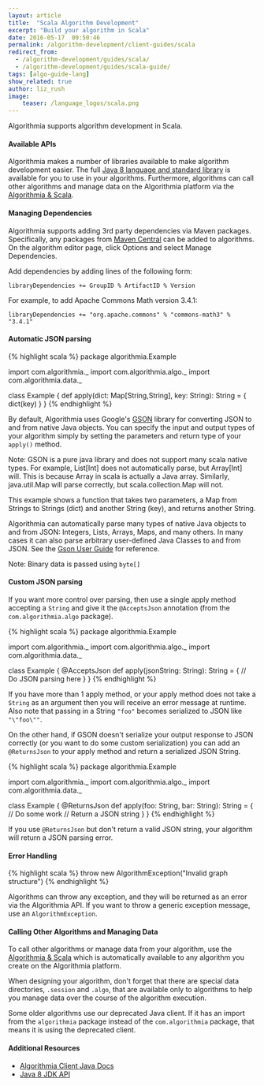 ```yaml
---
layout: article
title:  "Scala Algorithm Development"
excerpt: "Build your algorithm in Scala"
date: 2016-05-17  09:50:46
permalink: /algorithm-development/client-guides/scala
redirect_from:
  - /algorithm-development/guides/scala/
  - /algorithm-development/guides/scala-guide/
tags: [algo-guide-lang]
show_related: true
author: liz_rush
image:
    teaser: /language_logos/scala.png
---
```


Algorithmia supports algorithm development in Scala.

#### Available APIs

Algorithmia makes a number of libraries available to make algorithm development easier.
The full <a href="http://docs.oracle.com/javase/8/docs/technotes/guides/language/index.html">Java 8 language and standard library</a>
is available for you to use in your algorithms. Furthermore, algorithms can call other algorithms and manage data on the Algorithmia platform
via the <a href="http://developers.algorithmia.com/application-development/client-guides/scala/">Algorithmia & Scala</a>.

#### Managing Dependencies

Algorithmia supports adding 3rd party dependencies via Maven packages. Specifically, any packages from <a href="http://search.maven.org/">Maven Central</a> can be added to algorithms.
On the algorithm editor page, click Options and select Manage Dependencies.

Add dependencies by adding lines of the following form:

`libraryDependencies += GroupID % ArtifactID % Version`

For example, to add Apache Commons Math version 3.4.1:

`libraryDependencies += "org.apache.commons" % "commons-math3" % "3.4.1"`

#### Automatic JSON parsing

{% highlight scala %}
package algorithmia.Example

import com.algorithmia._
import com.algorithmia.algo._
import com.algorithmia.data._

class Example {
  def apply(dict: Map[String,String], key: String): String = {
    dict(key)
  }
}
{% endhighlight %}

By default, Algorithmia uses Google's [GSON](https://code.google.com/p/google-gson/) library for converting JSON to and from native Java objects. You can specify the input and output types of your algorithm simply by setting the parameters and return type of your `apply()` method.

Note: GSON is a pure java library and does not support many scala native types. For example, List[Int] does not automatically parse, but Array[Int] will. This is because Array in scala is actually a Java array. Similarly, java.util.Map will parse correctly, but scala.collection.Map will not.

This example shows a function that takes two parameters, a Map from Strings to Strings (dict) and another String (key), and returns another String.

Algorithmia can automatically parse many types of native Java objects to and from JSON: Integers, Lists, Arrays, Maps, and many others. In many cases it can also parse arbitrary user-defined Java Classes to and from JSON. See the [Gson User Guide](https://sites.google.com/site/gson/gson-user-guide) for reference.

<aside class="notice">
  Note: Binary data is passed using <code>byte[]</code>
</aside>

#### Custom JSON parsing
If you want more control over parsing, then use a single apply method accepting a <code>String</code> and give it the <code>@AcceptsJson</code> annotation (from the <code>com.algorithmia.algo</code> package).

{% highlight scala %}
package algorithmia.Example

import com.algorithmia._
import com.algorithmia.algo._
import com.algorithmia.data._

class Example {
  @AcceptsJson
  def apply(jsonString: String): String = {
    // Do JSON parsing here
  }
}
{% endhighlight %}

<aside class="class">
If you have more than 1 apply method, or your apply method does not take a <code>String</code> as an argument then you will receive an error message at runtime.  Also note that passing in a String <code>"foo"</code> becomes serialized to JSON like <code>"\"foo\""</code>.
</aside>

On the other hand, if GSON doesn't serialize your output response to JSON correctly (or you want to do some custom serialization) you can add an <code>@ReturnsJson</code> to your apply method and return a serialized JSON String.

{% highlight scala %}
package algorithmia.Example

import com.algorithmia._
import com.algorithmia.algo._
import com.algorithmia.data._

class Example {
  @ReturnsJson
  def apply(foo: String, bar: String): String = {
    // Do some work
    // Return a JSON string
  }
}
{% endhighlight %}

<aside class="notice">
If you use <code>@ReturnsJson</code> but don't return a valid JSON string, your algorithm will return a JSON parsing error.
</aside>

#### Error Handling

{% highlight scala %}
throw new AlgorithmException("Invalid graph structure")
{% endhighlight %}

Algorithms can throw any exception, and they will be returned as an error via the Algorithmia API. If you want to throw a generic exception message, use an `AlgorithmException`.

#### Calling Other Algorithms and Managing Data

To call other algorithms or manage data from your algorithm, use the <a href="http://developers.algorithmia.com/application-development/client-guides/scala/">Algorithmia & Scala</a> which is automatically available to any algorithm you create on the Algorithmia platform.

When designing your algorithm, don't forget that there are special data directories, `.session` and `.algo`, that are available only to algorithms to help you manage data over the course of the algorithm execution.

<aside class="warning">
Some older algorithms use our deprecated Java client. If it has an import from the <code>algorithmia</code> package instead of the <code>com.algorithmia</code> package, that means it is using the deprecated client.
</aside>


#### Additional Resources

* <a href="http://developers.algorithmia.com/clients/java/">Algorithmia Client Java Docs <i class="fa fa-external-link"></i></a>
* <a href="http://docs.oracle.com/javase/8/docs/api/">Java 8 JDK API</a>
